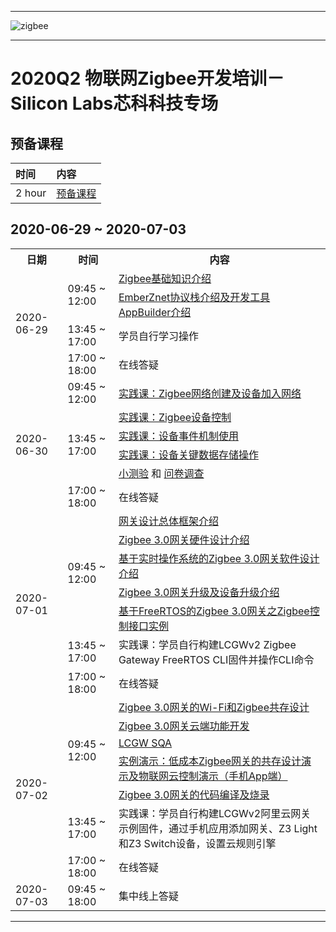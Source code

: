********
![zigbee](files/zigbee.png)
********


# 2020Q2 物联网Zigbee开发培训－Silicon Labs芯科科技专场
## 预备课程
| 时间 | 内容 |  
|:---- |:----|    
| 2 hour | [预备课程](Zigbee-Preparatory-Course) |


## 2020-06-29 ~ 2020-07-03
<table>
    <tr>
        <th>日期</th>
        <th>时间</th>
        <th>内容</th>
    </tr>
    <tr>
        <td rowspan="4">2020-06-29</td>
        <td rowspan="2">09:45 ~ 12:00</td>
        <td><a href="Introduction-of-Zigbee-Basic">Zigbee基础知识介绍</a></td>
    </tr>
    <tr>
        <td><a href="Introduction-of-EmberZnet-and-AppBuilder">EmberZnet协议栈介绍及开发工具AppBuilder介绍</a></td>
    </tr>
    <tr>
        <td>13:45 ~ 17:00</td>
        <td>学员自行学习操作</td>
    </tr>
    <tr>
        <td>17:00 ~ 18:00</td>
        <td>在线答疑</td>
    </tr>
    <tr>
        <td rowspan="6">2020-06-30</td>
        <td>09:45 ~ 12:00</td>
        <td><a href="Zigbee-Hands-on-Forming-and-Joining">实践课：Zigbee网络创建及设备加入网络</a></td>
    </tr>
    <tr>
        <td rowspan="4">13:45 ~ 17:00</td>
        <td><a href="Zigbee-Hands-on-Sending-OnOff-Commands">实践课：Zigbee设备控制</a></td>
    </tr>
    <tr>
        <td><a href="Zigbee-Hands-on-Using-Event">实践课：设备事件机制使用</a></td>
    </tr>
    <tr>
        <td><a href="Zigbee-Hands-on-Non-volatile-Data-Storage">实践课：设备关键数据存储操作</a></td>
    </tr>
    <tr>
        <td><a href="https://forms.office.com/Pages/ResponsePage.aspx?id=ItjbVDFSIEuUTW9KvNVB-_gYgvSbceFAppvKGwjVr_1UQVdQVVFYTlYwMjhZRlMzVDdUMlA0NUFSNy4u">小测验</a> 和 <a href="https://forms.office.com/Pages/ResponsePage.aspx?id=ItjbVDFSIEuUTW9KvNVB-_gYgvSbceFAppvKGwjVr_1UMDNWUkNYM1UyWkRBRUY5VVFIOTFTTEVZNi4u">问卷调查</a></td>
    </tr>
    <tr>
        <td>17:00 ~ 18:00</td>
        <td>在线答疑</td>
    </tr>
    <tr>
        <td rowspan="7">2020-07-01</td>
        <td rowspan="5">09:45 ~ 12:00</td>
        <td><a href="files/ZB-2020Q2-ZMGC-Training/LCGW_lab_sessions-cn.docx">网关设计总体框架介绍</a></td>
    </tr>
    <tr>
        <td><a href="">Zigbee 3.0网关硬件设计介绍</a></td>
    </tr>
    <tr>
        <td><a href="">基于实时操作系统的Zigbee 3.0网关软件设计介绍</a></td>
    </tr>  
    <tr>
        <td><a href="">Zigbee 3.0网关升级及设备升级介绍</a></td>
    </tr>  
    <tr>
        <td><a href="">基于FreeRTOS的Zigbee 3.0网关之Zigbee控制接口实例</a></td>
    </tr>
    <tr>
        <td>13:45 ~ 17:00</td>
        <td>实践课：学员自行构建LCGWv2 Zigbee Gateway FreeRTOS CLI固件并操作CLI命令</td>
    </tr>    
    <tr>
        <td>17:00 ~ 18:00</td>
        <td>在线答疑</td>
    </tr>
    <tr>
        <td rowspan="7">2020-07-02</td>
        <td rowspan="5">09:45 ~ 12:00</td>
        <td><a href="">Zigbee 3.0网关的Wi-Fi和Zigbee共存设计</a></td>
    </tr>
    <tr>
        <td><a href="">Zigbee 3.0网关云端功能开发</a></td>
    </tr>
    <tr>
        <td><a href="">LCGW SQA</a></td>
    </tr>  
    <tr>
        <td><a href="">实例演示：低成本Zigbee网关的共存设计演示及物联网云控制演示（手机App端）</a></td>
    </tr>  
    <tr>
        <td><a href="">Zigbee 3.0网关的代码编译及烧录</a></td>
    </tr>
    <tr>
        <td>13:45 ~ 17:00</td>
        <td>实践课：学员自行构建LCGWv2阿里云网关示例固件，通过手机应用添加网关、Z3 Light和Z3 Switch设备，设置云规则引擎</td>
    </tr>    
    <tr>
        <td>17:00 ~ 18:00</td>
        <td>在线答疑</td>
    </tr>
    <tr>
        <td>2020-07-03</td>
        <td>09:45 ~ 18:00</td>
        <td>集中线上答疑</td>
    </tr>                                 
</table>

*************

[Zigbee-Hands-on-Gateway-OTA]:files/ZB-2020Q2-ZMGC-Training/Gateway-Basic-and-OTA.pdf

